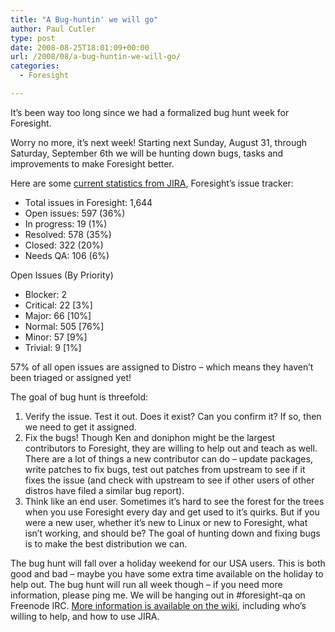 ```yaml
---
title: "A Bug-huntin' we will go"
author: Paul Cutler
type: post
date: 2008-08-25T18:01:09+00:00
url: /2008/08/a-bug-huntin-we-will-go/
categories:
  - Foresight

---
```

It&#8217;s been way too long since we had a formalized bug hunt week for Foresight.

Worry no more, it&#8217;s next week! Starting next Sunday, August 31, through Saturday, September 6th we will be hunting down bugs, tasks and improvements to make Foresight better.

Here are some [current statistics from JIRA][1], Foresight&#8217;s issue tracker:

  * Total issues in Foresight: 1,644
  * Open issues: 597 (36%)
  * In progress: 19 (1%)
  * Resolved: 578 (35%)
  * Closed: 322 (20%)
  * Needs QA: 106 (6%)

Open Issues (By Priority)

  * Blocker: 2
  * Critical: 22 [3%]
  * Major: 66 [10%]
  * Normal: 505 [76%]
  * Minor: 57 [9%]
  * Trivial: 9 [1%]

57% of all open issues are assigned to Distro &#8211; which means they haven&#8217;t been triaged or assigned yet!

The goal of bug hunt is threefold:

  1. Verify the issue. Test it out. Does it exist? Can you confirm it? If so, then we need to get it assigned.
  2. Fix the bugs! Though Ken and doniphon might be the largest contributors to Foresight, they are willing to help out and teach as well. There are a lot of things a new contributor can do &#8211; update packages, write patches to fix bugs, test out patches from upstream to see if it fixes the issue (and check with upstream to see if other users of other distros have filed a similar bug report).
  3. Think like an end user. Sometimes it&#8217;s hard to see the forest for the trees when you use Foresight every day and get used to it&#8217;s quirks. But if you were a new user, whether it&#8217;s new to Linux or new to Foresight, what isn&#8217;t working, and should be? The goal of hunting down and fixing bugs is to make the best distribution we can.

The bug hunt will fall over a holiday weekend for our USA users. This is both good and bad &#8211; maybe you have some extra time available on the holiday to help out. The bug hunt will run all week though &#8211; if you need more information, please ping me. We will be hanging out in #foresight-qa on Freenode IRC. [More information is available on the wiki][2], including who&#8217;s willing to help, and how to use JIRA.

 [1]: https://issues.foresightlinux.org/browse/FL?report=com.atlassian.jira.plugin.system.project:openissues-panel
 [2]: https://wiki.foresightlinux.org/display/teams/Quality+Assurance
